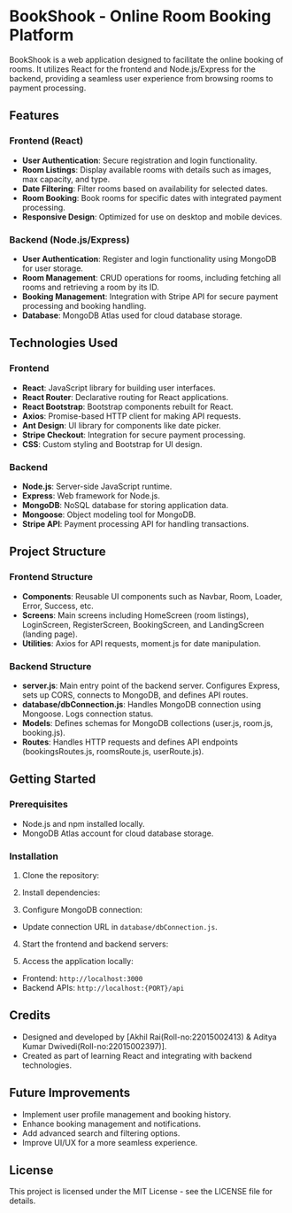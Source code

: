 # BookShook - Online Room Booking Platform

BookShook is a web application designed to facilitate the online booking of rooms. It utilizes React for the frontend and Node.js/Express for the backend, providing a seamless user experience from browsing rooms to payment processing.

## Features

### Frontend (React)

- **User Authentication**: Secure registration and login functionality.
- **Room Listings**: Display available rooms with details such as images, max capacity, and type.
- **Date Filtering**: Filter rooms based on availability for selected dates.
- **Room Booking**: Book rooms for specific dates with integrated payment processing.
- **Responsive Design**: Optimized for use on desktop and mobile devices.

### Backend (Node.js/Express)

- **User Authentication**: Register and login functionality using MongoDB for user storage.
- **Room Management**: CRUD operations for rooms, including fetching all rooms and retrieving a room by its ID.
- **Booking Management**: Integration with Stripe API for secure payment processing and booking handling.
- **Database**: MongoDB Atlas used for cloud database storage.

## Technologies Used

### Frontend

- **React**: JavaScript library for building user interfaces.
- **React Router**: Declarative routing for React applications.
- **React Bootstrap**: Bootstrap components rebuilt for React.
- **Axios**: Promise-based HTTP client for making API requests.
- **Ant Design**: UI library for components like date picker.
- **Stripe Checkout**: Integration for secure payment processing.
- **CSS**: Custom styling and Bootstrap for UI design.

### Backend

- **Node.js**: Server-side JavaScript runtime.
- **Express**: Web framework for Node.js.
- **MongoDB**: NoSQL database for storing application data.
- **Mongoose**: Object modeling tool for MongoDB.
- **Stripe API**: Payment processing API for handling transactions.

## Project Structure

### Frontend Structure

- **Components**: Reusable UI components such as Navbar, Room, Loader, Error, Success, etc.
- **Screens**: Main screens including HomeScreen (room listings), LoginScreen, RegisterScreen, BookingScreen, and LandingScreen (landing page).
- **Utilities**: Axios for API requests, moment.js for date manipulation.

### Backend Structure

- **server.js**: Main entry point of the backend server. Configures Express, sets up CORS, connects to MongoDB, and defines API routes.
- **database/dbConnection.js**: Handles MongoDB connection using Mongoose. Logs connection status.
- **Models**: Defines schemas for MongoDB collections (user.js, room.js, booking.js).
- **Routes**: Handles HTTP requests and defines API endpoints (bookingsRoutes.js, roomsRoute.js, userRoute.js).

## Getting Started

### Prerequisites

- Node.js and npm installed locally.
- MongoDB Atlas account for cloud database storage.

### Installation

1. Clone the repository:
2. Install dependencies:

3. Configure MongoDB connection:
- Update connection URL in `database/dbConnection.js`.

4. Start the frontend and backend servers:

5. Access the application locally:
- Frontend: `http://localhost:3000`
- Backend APIs: `http://localhost:{PORT}/api`

## Credits

- Designed and developed by [Akhil Rai(Roll-no:22015002413) & Aditya Kumar Dwivedi(Roll-no:22015002397)].
- Created as part of learning React and integrating with backend technologies.

## Future Improvements

- Implement user profile management and booking history.
- Enhance booking management and notifications.
- Add advanced search and filtering options.
- Improve UI/UX for a more seamless experience.

## License

This project is licensed under the MIT License - see the LICENSE file for details.


